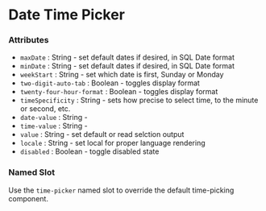 # Date Time Picker

### Attributes

- `maxDate` : String - set default dates if desired, in SQL Date format
- `minDate` : String - set default dates if desired, in SQL Date format
- `weekStart` : String - set which date is first, Sunday or Monday
- `two-digit-auto-tab` : Boolean -  toggles display format
- `twenty-four-hour-format` : Boolean - toggles display format
- `timeSpecificity` : String - sets how precise to select time, to the minute or second, etc.
- `date-value` : String -
- `time-value` : String -
- `value` : String - set default or read selction output
- `locale` : String - set local for proper language rendering
- `disabled` : Boolean - toggle disabled state

### Named Slot

Use the `time-picker` named slot to override the default time-picking component.
